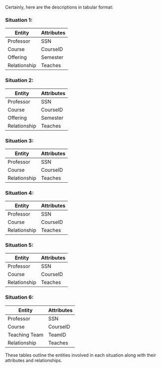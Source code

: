 Certainly, here are the descriptions in tabular format:

### Situation 1:

| Entity       | Attributes |
| ------------ | ---------- |
| Professor    | SSN        |
| Course       | CourseID   |
| Offering     | Semester   |
| Relationship | Teaches    |

### Situation 2:

| Entity       | Attributes |
| ------------ | ---------- |
| Professor    | SSN        |
| Course       | CourseID   |
| Offering     | Semester   |
| Relationship | Teaches    |

### Situation 3:

| Entity       | Attributes |
| ------------ | ---------- |
| Professor    | SSN        |
| Course       | CourseID   |
| Relationship | Teaches    |

### Situation 4:

| Entity       | Attributes |
| ------------ | ---------- |
| Professor    | SSN        |
| Course       | CourseID   |
| Relationship | Teaches    |

### Situation 5:

| Entity       | Attributes |
| ------------ | ---------- |
| Professor    | SSN        |
| Course       | CourseID   |
| Relationship | Teaches    |

### Situation 6:

| Entity        | Attributes |
| ------------- | ---------- |
| Professor     | SSN        |
| Course        | CourseID   |
| Teaching Team | TeamID     |
| Relationship  | Teaches    |

These tables outline the entities involved in each situation along with their attributes and relationships.

